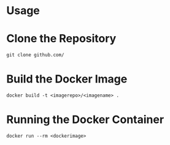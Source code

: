 # Usage

# Clone the Repository

``` 
git clone github.com/
```

# Build the Docker Image

```
docker build -t <imagerepo>/<imagename> .
```

# Running the Docker Container

```
docker run --rm <dockerimage>
